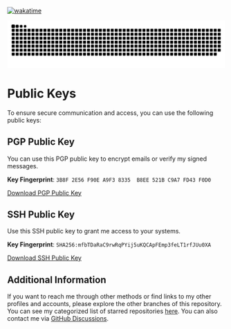 [![wakatime](https://wakatime.com/badge/user/5bdce73d-08ba-4ec4-971d-2ab24592849f.svg?style=social)](https://wakatime.com/@5bdce73d-08ba-4ec4-971d-2ab24592849f)

<picture>
  <source media="(prefers-color-scheme: dark)" srcset="https://github.com/TanvirOnGH/TanvirOnGH/blob/gh-snk-contribs-graph-output/github-snake-dark.svg" />
  <source media="(prefers-color-scheme: light)" srcset="https://github.com/TanvirOnGH/TanvirOnGH/blob/gh-snk-contribs-graph-output/github-snake.svg" />
  <img alt="Github Snake Contributions Graph Animation" src="https://github.com/TanvirOnGH/TanvirOnGH/blob/gh-snk-contribs-graph-output/github-snake.svg" />
</picture>

# Public Keys

To ensure secure communication and access, you can use the following public keys:

## PGP Public Key

You can use this PGP public key to encrypt emails or verify my signed messages.

**Key Fingerprint**: `3B8F 2E56 F90E A9F3 8335  B8EE 521B C9A7 FD43 F0D0`

[Download PGP Public Key](keys/pgp_public_key.asc)

## SSH Public Key

Use this SSH public key to grant me access to your systems.

**Key Fingerprint**: `SHA256:mfbTDaRaC9rwRqPYij5uKQCApFEmp3feLT1rfJUu0XA`

[Download SSH Public Key](keys/ssh_public_key.pub)

## Additional Information

If you want to reach me through other methods or find links to my other profiles and accounts, please explore the other branches of this repository. You can see my categorized list of starred repositories [here](https://github.com/TanvirOnGH/starred). You can also contact me via [GitHub Discussions](https://github.com/TanvirOnGH/TanvirOnGH/discussions).
